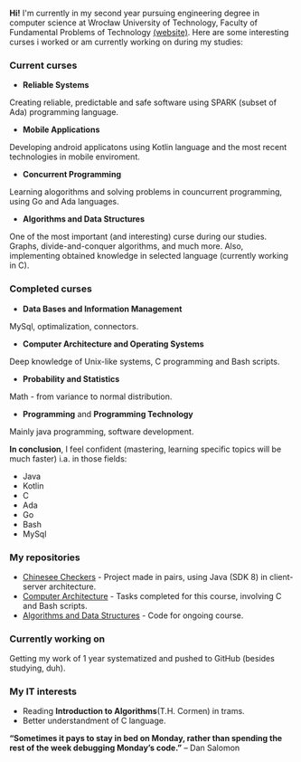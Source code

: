 **Hi!** I'm currently in my second year pursuing engineering degree in computer science at Wrocław University of Technology, Faculty of Fundamental Problems of Technology [(website)](http://wppt.pwr.edu.pl/). Here are some interesting curses i worked or am currently working on during my studies:

### Current curses
- **Reliable Systems**

Creating reliable, predictable and safe software using SPARK (subset of Ada) programming language.
- **Mobile Applications**

Developing android applicatons using Kotlin language and the most recent technologies in mobile enviroment.
- **Concurrent Programming**

Learning alogorithms and solving problems in councurrent programming, using Go and Ada languages.  
- **Algorithms and Data Structures**

One of the most important (and interesting) curse during our studies. Graphs, divide-and-conquer algorithms, and much more. Also, implementing obtained knowledge in selected language (currently working in C).

### Completed curses
- **Data Bases and Information Management**

MySql, optimalization, connectors.
- **Computer Architecture and Operating Systems**

Deep knowledge of Unix-like systems, C programming and Bash scripts.
- **Probability and Statistics**

Math - from variance to normal distribution.
- **Programming** and **Programming Technology**

Mainly java programming, software development.

**In conclusion**, I feel confident (mastering, learning specific topics will be much faster) i.a. in those fields:

- Java
- Kotlin
- C
- Ada
- Go
- Bash
- MySql

### My repositories
- [Chinesee Checkers](https://github.com/mpodgorny/Trylma) - Project made in pairs, using Java (SDK 8) in client-server architecture.
- [Computer Architecture](https://github.com/mpodgorny/AKiSO) - Tasks completed for this course, involving C and Bash scripts.
- [Algorithms and Data Structures](https://github.com/mpodgorny/Algorytmy-i-Struktury-Danych) - Code for ongoing course.
### Currently working on
Getting my work of 1 year systematized and pushed to GitHub (besides studying, duh).
 
### My IT interests
- Reading __Introduction to Algorithms__(T.H. Cormen) in trams.
- Better understandment of C language.



__“Sometimes it pays to stay in bed on Monday, rather than spending the rest of the week debugging Monday’s code.”__ – Dan Salomon
